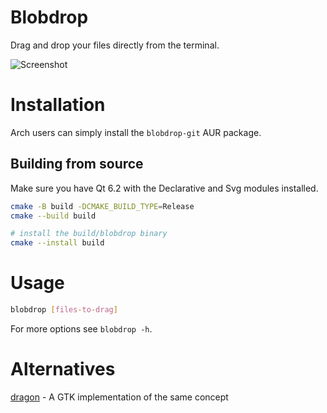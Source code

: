# Blobdrop

Drag and drop your files directly from the terminal.

![Screenshot](https://user-images.githubusercontent.com/21310755/148108749-f472f9ef-d039-48ba-8dd8-4fe820ecb654.png)
# Installation

Arch users can simply install the `blobdrop-git` AUR package.

## Building from source

Make sure you have Qt 6.2 with the Declarative and Svg modules installed.

```bash
cmake -B build -DCMAKE_BUILD_TYPE=Release
cmake --build build

# install the build/blobdrop binary
cmake --install build
```

# Usage

```bash
blobdrop [files-to-drag]
```

For more options see `blobdrop -h`.

# Alternatives

[dragon](https://github.com/mwh/dragon) - A GTK implementation of the same concept
